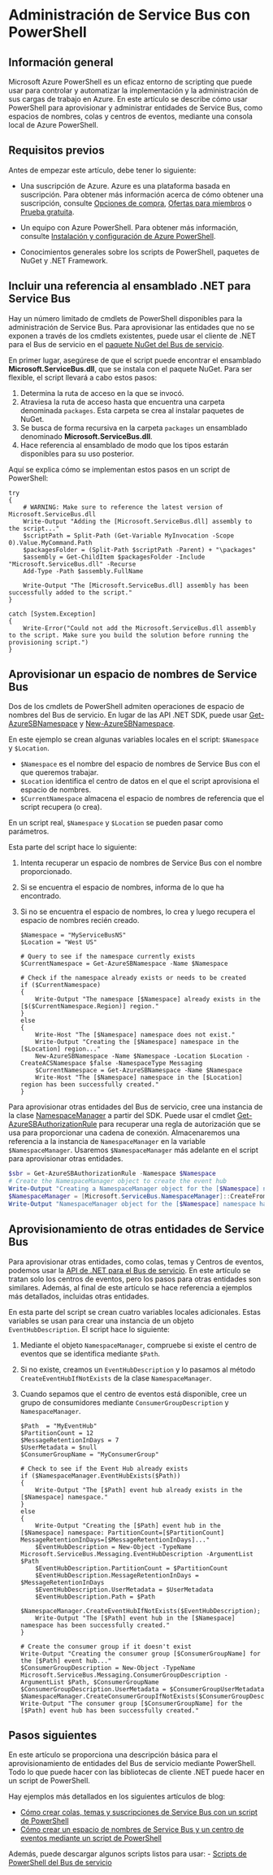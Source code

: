 <properties
	pageTitle="Administración de Bus de servicio con PowerShell | Microsoft Azure"
	description="Administración de Service Bus con scripts de PowerShell en lugar de .NET"
	services="service-bus"
	documentationCenter=".net"
	authors="sethmanheim"
	manager="timlt"
	editor=""/>

<tags
	ms.service="service-bus"
	ms.workload="na"
	ms.tgt_pltfrm="na"
	ms.devlang="na"
	ms.topic="article"
	ms.date="02/08/2016"
	ms.author="sethm"/>

# Administración de Service Bus con PowerShell

## Información general

Microsoft Azure PowerShell es un eficaz entorno de scripting que puede usar para controlar y automatizar la implementación y la administración de sus cargas de trabajo en Azure. En este artículo se describe cómo usar PowerShell para aprovisionar y administrar entidades de Service Bus, como espacios de nombres, colas y centros de eventos, mediante una consola local de Azure PowerShell.

## Requisitos previos

Antes de empezar este artículo, debe tener lo siguiente:

- Una suscripción de Azure. Azure es una plataforma basada en suscripción. Para obtener más información acerca de cómo obtener una suscripción, consulte [Opciones de compra][], [Ofertas para miembros][] o [Prueba gratuita][].

- Un equipo con Azure PowerShell. Para obtener más información, consulte [Instalación y configuración de Azure PowerShell][].

- Conocimientos generales sobre los scripts de PowerShell, paquetes de NuGet y .NET Framework.

## Incluir una referencia al ensamblado .NET para Service Bus

Hay un número limitado de cmdlets de PowerShell disponibles para la administración de Service Bus. Para aprovisionar las entidades que no se exponen a través de los cmdlets existentes, puede usar el cliente de .NET para el Bus de servicio en el [paquete NuGet del Bus de servicio].

En primer lugar, asegúrese de que el script puede encontrar el ensamblado **Microsoft.ServiceBus.dll**, que se instala con el paquete NuGet. Para ser flexible, el script llevará a cabo estos pasos:

1. Determina la ruta de acceso en la que se invocó.
2. Atraviesa la ruta de acceso hasta que encuentra una carpeta denominada `packages`. Esta carpeta se crea al instalar paquetes de NuGet.
3. Se busca de forma recursiva en la carpeta `packages` un ensamblado denominado **Microsoft.ServiceBus.dll**.
4. Hace referencia al ensamblado de modo que los tipos estarán disponibles para su uso posterior.

Aquí se explica cómo se implementan estos pasos en un script de PowerShell:

```
try
{
    # WARNING: Make sure to reference the latest version of Microsoft.ServiceBus.dll
    Write-Output "Adding the [Microsoft.ServiceBus.dll] assembly to the script..."
    $scriptPath = Split-Path (Get-Variable MyInvocation -Scope 0).Value.MyCommand.Path
    $packagesFolder = (Split-Path $scriptPath -Parent) + "\packages"
    $assembly = Get-ChildItem $packagesFolder -Include "Microsoft.ServiceBus.dll" -Recurse
    Add-Type -Path $assembly.FullName

    Write-Output "The [Microsoft.ServiceBus.dll] assembly has been successfully added to the script."
}

catch [System.Exception]
{
    Write-Error("Could not add the Microsoft.ServiceBus.dll assembly to the script. Make sure you build the solution before running the provisioning script.")
}
```

## Aprovisionar un espacio de nombres de Service Bus

Dos de los cmdlets de PowerShell admiten operaciones de espacio de nombres del Bus de servicio. En lugar de las API .NET SDK, puede usar [Get-AzureSBNamespace][] y [New-AzureSBNamespace][].

En este ejemplo se crean algunas variables locales en el script: `$Namespace` y `$Location`.

- `$Namespace` es el nombre del espacio de nombres de Service Bus con el que queremos trabajar.
- `$Location` identifica el centro de datos en el que el script aprovisiona el espacio de nombres.
- `$CurrentNamespace` almacena el espacio de nombres de referencia que el script recupera (o crea).

En un script real, `$Namespace` y `$Location` se pueden pasar como parámetros.

Esta parte del script hace lo siguiente:

1. Intenta recuperar un espacio de nombres de Service Bus con el nombre proporcionado.
2. Si se encuentra el espacio de nombres, informa de lo que ha encontrado.
3. Si no se encuentra el espacio de nombres, lo crea y luego recupera el espacio de nombres recién creado.

	```
	$Namespace = "MyServiceBusNS"
	$Location = "West US"
	
	# Query to see if the namespace currently exists
	$CurrentNamespace = Get-AzureSBNamespace -Name $Namespace
	
	# Check if the namespace already exists or needs to be created
	if ($CurrentNamespace)
	{
	    Write-Output "The namespace [$Namespace] already exists in the [$($CurrentNamespace.Region)] region."
	}
	else
	{
	    Write-Host "The [$Namespace] namespace does not exist."
	    Write-Output "Creating the [$Namespace] namespace in the [$Location] region..."
	    New-AzureSBNamespace -Name $Namespace -Location $Location -CreateACSNamespace $false -NamespaceType Messaging
	    $CurrentNamespace = Get-AzureSBNamespace -Name $Namespace
	    Write-Host "The [$Namespace] namespace in the [$Location] region has been successfully created."
	}
	```

Para aprovisionar otras entidades del Bus de servicio, cree una instancia de la clase [NamespaceManager][] a partir del SDK. Puede usar el cmdlet [Get-AzureSBAuthorizationRule][] para recuperar una regla de autorización que se usa para proporcionar una cadena de conexión. Almacenaremos una referencia a la instancia de `NamespaceManager` en la variable `$NamespaceManager`. Usaremos `$NamespaceManager` más adelante en el script para aprovisionar otras entidades.

``` powershell
$sbr = Get-AzureSBAuthorizationRule -Namespace $Namespace
# Create the NamespaceManager object to create the event hub
Write-Output "Creating a NamespaceManager object for the [$Namespace] namespace..."
$NamespaceManager = [Microsoft.ServiceBus.NamespaceManager]::CreateFromConnectionString($sbr.ConnectionString);
Write-Output "NamespaceManager object for the [$Namespace] namespace has been successfully created."
```

## Aprovisionamiento de otras entidades de Service Bus

Para aprovisionar otras entidades, como colas, temas y Centros de eventos, podemos usar la [API de .NET para el Bus de servicio][]. En este artículo se tratan solo los centros de eventos, pero los pasos para otras entidades son similares. Además, al final de este artículo se hace referencia a ejemplos más detallados, incluidas otras entidades.

En esta parte del script se crean cuatro variables locales adicionales. Estas variables se usan para crear una instancia de un objeto `EventHubDescription`. El script hace lo siguiente:

1. Mediante el objeto `NamespaceManager`, compruebe si existe el centro de eventos que se identifica mediante `$Path`.
2. Si no existe, creamos un `EventHubDescription` y lo pasamos al método `CreateEventHubIfNotExists` de la clase `NamespaceManager`.
3. Cuando sepamos que el centro de eventos está disponible, cree un grupo de consumidores mediante `ConsumerGroupDescription` y `NamespaceManager`.

	```
	$Path  = "MyEventHub"
	$PartitionCount = 12
	$MessageRetentionInDays = 7
	$UserMetadata = $null
	$ConsumerGroupName = "MyConsumerGroup"
		
	# Check to see if the Event Hub already exists
	if ($NamespaceManager.EventHubExists($Path))
	{
	    Write-Output "The [$Path] event hub already exists in the [$Namespace] namespace."  
	}
	else
	{
	    Write-Output "Creating the [$Path] event hub in the [$Namespace] namespace: PartitionCount=[$PartitionCount] MessageRetentionInDays=[$MessageRetentionInDays]..."
	    $EventHubDescription = New-Object -TypeName Microsoft.ServiceBus.Messaging.EventHubDescription -ArgumentList $Path
	    $EventHubDescription.PartitionCount = $PartitionCount
	    $EventHubDescription.MessageRetentionInDays = $MessageRetentionInDays
	    $EventHubDescription.UserMetadata = $UserMetadata
	    $EventHubDescription.Path = $Path
	    $NamespaceManager.CreateEventHubIfNotExists($EventHubDescription);
	    Write-Output "The [$Path] event hub in the [$Namespace] namespace has been successfully created."
	}
		
	# Create the consumer group if it doesn't exist
	Write-Output "Creating the consumer group [$ConsumerGroupName] for the [$Path] event hub..."
	$ConsumerGroupDescription = New-Object -TypeName Microsoft.ServiceBus.Messaging.ConsumerGroupDescription -ArgumentList $Path, $ConsumerGroupName
	$ConsumerGroupDescription.UserMetadata = $ConsumerGroupUserMetadata
	$NamespaceManager.CreateConsumerGroupIfNotExists($ConsumerGroupDescription);
	Write-Output "The consumer group [$ConsumerGroupName] for the [$Path] event hub has been successfully created."
	```

## Pasos siguientes

En este artículo se proporciona una descripción básica para el aprovisionamiento de entidades del Bus de servicio mediante PowerShell. Todo lo que puede hacer con las bibliotecas de cliente .NET puede hacer en un script de PowerShell.

Hay ejemplos más detallados en los siguientes artículos de blog:

- [Cómo crear colas, temas y suscripciones de Service Bus con un script de PowerShell](http://blogs.msdn.com/b/paolos/archive/2014/12/02/how-to-create-a-service-bus-queues-topics-and-subscriptions-using-a-powershell-script.aspx)
- [Cómo crear un espacio de nombres de Service Bus y un centro de eventos mediante un script de PowerShell](http://blogs.msdn.com/b/paolos/archive/2014/12/01/how-to-create-a-service-bus-namespace-and-an-event-hub-using-a-powershell-script.aspx)

Además, puede descargar algunos scripts listos para usar: - [Scripts de PowerShell del Bus de servicio](https://code.msdn.microsoft.com/Service-Bus-PowerShell-a46b7059)

<!--Link references-->
[Opciones de compra]: http://azure.microsoft.com/pricing/purchase-options/
[Ofertas para miembros]: http://azure.microsoft.com/pricing/member-offers/
[Prueba gratuita]: http://azure.microsoft.com/pricing/free-trial/
[Instalación y configuración de Azure PowerShell]: ../powershell-install-configure.md
[paquete NuGet del Bus de servicio]: http://www.nuget.org/packages/WindowsAzure.ServiceBus/
[Get-AzureSBNamespace]: https://msdn.microsoft.com/library/azure/dn495122.aspx
[New-AzureSBNamespace]: https://msdn.microsoft.com/library/azure/dn495165.aspx
[Get-AzureSBAuthorizationRule]: https://msdn.microsoft.com/library/azure/dn495113.aspx
[API de .NET para el Bus de servicio]: https://msdn.microsoft.com/library/azure/microsoft.servicebus.aspx
[NamespaceManager]: https://msdn.microsoft.com/library/azure/microsoft.servicebus.namespacemanager.aspx

<!---HONumber=AcomDC_0211_2016-->